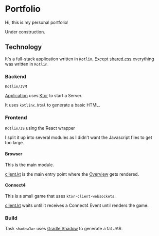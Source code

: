 # Portfolio

Hi, this is my personal portfolio!

Under construction.

## Technology

It's a full-stack application written in `Kotlin`.
Except [shared.css](shared/src/commonMain/resources/shared.css) everything was written in `Kotlin`.

### Backend

`Kotlin/JVM`

[Application](server/src/main/kotlin/Application.kt) uses [Ktor](https://ktor.io/) to start a Server.

It uses `kotlinx.html` to generate a basic HTML.

### Frontend

`Kotlin/JS` using the React wrapper

I split it up into several modules as I didn't want the Javascript files to get too large.

#### Browser

This is the main module.

[client.kt](browser/src/main/kotlin/client.kt) is the main entry point where the [Overview](browser/src/main/kotlin/overview/Overview.kt) gets rendered.

#### Connect4

This is a small game that uses `ktor-client-websockets`.

[client.kt](connect4/src/main/kotlin/client.kt) waits until it receives a Connect4 Event until renders the game.

### Build

Task `shadowJar` uses [Gradle Shadow](https://github.com/johnrengelman/shadow) to generate a fat JAR.
